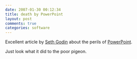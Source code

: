 ```yaml
---
date: 2007-01-30 00:12:34
title: death by PowerPoint
layout: post
comments: true
categories: software
---
```

Excellent article by [Seth Godin](http://sethgodin.typepad.com/) about
the perils of
[PowerPoint](http://sethgodin.typepad.com/seths_blog/2007/01/really_bad_powe.html).

Just look what it did to the poor pigeon.
